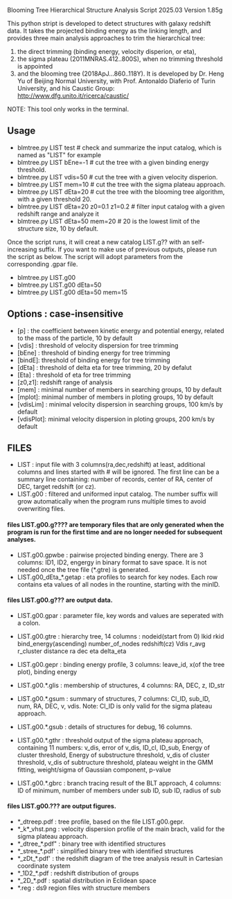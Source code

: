 Blooming Tree Hierarchical Structure Analysis Script
2025.03  Version 1.85g

This python stript is developed to detect structures with galaxy redshift data.
It takes the projected binding energy as the linking length, 
and provides three main analysis approaches to trim the hierarchical tree: 
1. the direct trimming (binding energy, velocity disperion, or eta), 
2. the sigma plateau (2011MNRAS.412..800S), when no trimming threshold is appointed
3. and the blooming tree (2018ApJ...860..118Y).
It is developed by Dr. Heng Yu of Beijing Normal University, 
with Prof. Antonaldo Diaferio of Turin University, 
and his Caustic Group: http://www.dfg.unito.it/ricerca/caustic/

NOTE: This tool only works in the terminal.

##  Usage 

- blmtree.py LIST test    # check and summarize the input catalog, which is named as "LIST" for example
- blmtree.py LIST bEne=-1 # cut the tree with a given binding energy threshold.
- blmtree.py LIST vdis=50 # cut the tree with a given velocity disperion.
- blmtree.py LIST mem=10  # cut the tree with the sigma plateau approach.
- blmtree.py LIST dEta=20 # cut the tree with the blooming tree algorithm, with a given threshold 20.
- blmtree.py LIST dEta=20 z0=0.1 z1=0.2 # filter input catalog with a given redshift range and analyze it
- blmtree.py LIST dEta=50 mem=20 # 20 is the lowest limit of the structure size, 10 by default. 

Once the script runs, it will creat a new catalog LIST.g?? with an self-increasing suffix.
If you want to make use of previous outputs, please run the script as below.
The script will adopt parameters from the corresponding .gpar file.

- blmtree.py LIST.g00
- blmtree.py LIST.g00 dEta=50
- blmtree.py LIST.g00 dEta=50 mem=15
        
##  Options : case-insensitive 

- [p]    : the coefficient between kinetic energy and potential energy, related to the mass of the particle, 10 by default
- [vdis] : threshold of velocity dispersion for tree trimming
- [bEne] : threshold of binding energy for tree trimming
- [bindE]: threshold of binding energy for tree trimming
- [dEta] : threshold of delta eta for tree trimming, 20 by defalut 
- [Eta]  : threshold of eta for tree trimming
- [z0,z1]: redshift range of analysis
- [mem]  : minimal number of members in searching groups, 10 by default
- [mplot]: minimal  number of members in ploting groups,  10 by default
- [vdisLim] : minimal velocity dispersion in searching groups, 100 km/s by default
- [vdisPlot]: minimal velocity dispersion in ploting groups, 200 km/s by default

##  FILES  

- LIST : input file with 3 columns(ra,dec,redshift) at least, additional columns and lines started with # will be ignored. 
The first line can be a summary line containing: number of records, center of RA, center of DEC, target redshift (or cz).
- LIST.g00 : filtered and uniformed input catalog. The number suffix will grow automatically when the program runs multiple times to avoid overwriting files.

#### files LIST.g00.g???? are temporary files that are only generated when the program is run for the first time and are no longer needed for subsequent analyses.

- LIST.g00.gpwbe : pairwise projected binding energy. There are 3 columns: ID1, ID2, engergy in binary format to save space. It is not needed once the tree file (*.gtre) is generated.
- LIST.g00\_dEta\_\*.getap : eta profiles to search for key nodes. Each row contains eta values of all nodes in the rountine, starting with the minID.

#### files LIST.g00.g??? are output data.

- LIST.g00.gpar : parameter file, key words and values are seperated with a colon.
- LIST.g00.gtre : hierarchy tree, 14 columns : nodeid(start from 0) lkid rkid bind_energy(ascending) number_of_nodes redshift(cz) Vdis r_avg r_cluster distance ra dec eta delta_eta
- LIST.g00.gepr : binding energy profile, 3 columns: leave_id, x(of the tree plot), binding energy

- LIST.g00.*.glis : membership of structures, 4 columns: RA, DEC, z, ID_str
- LIST.g00.*.gsum : summary of structures, 7 columns: Cl_ID, sub_ID, num, RA, DEC, v, vdis.  Note: Cl_ID is only valid for the sigma plateau approach.
- LIST.g00.*.gsub : details of structures for debug, 16 columns.

- LIST.g00.*.gthr : threshold output of the sigma plateau approach, containing 11 numbers: v_dis,  error of v_dis,  ID_cl, ID_sub, Energy of cluster threshold,  Energy of substructure threshold, v_dis of cluster threshold, v_dis of subtructure threshold, plateau weight in the GMM fitting, weight/sigma of Gaussian component, p-value
- LIST.g00.*.gbrc : branch tracing result of the BLT approach, 4 columns: ID of minimum, number of members under sub ID, sub ID, radius of sub

#### files LIST.g00.??? are output figures.

- \*\_dtreep.pdf : tree profile, based on the file LIST.g00.gepr.
- \*\_k\*\_vhst.png : velocity dispersion profile of the main brach, valid for the sigma plateau approach.
- \*\_dtree\_\*.pdf" : binary tree with identified structures
- \*\_stree\_\*.pdf' : simplified binary tree with identified structures
- \*\_zDt\_\*.pdf' : the redshift diagram of the tree analysis result in Cartesian coordinate system
- \*\_1D2\_\*.pdf : redshift distribution of groups
- \*\_2D\_\*.pdf : spatial distribution in Eclidean space
- \*.reg : ds9 region files with structure members
